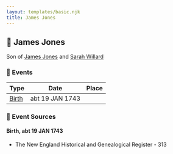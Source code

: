 ```yaml
---
layout: templates/basic.njk
title: James Jones
---
```

## 🔵 James Jones

Son of [James Jones](/people/6/61233476) and [Sarah Willard](/people/2/24374592)

### 📆 Events

Type | Date | Place
------ | ------ | ------
[Birth](#event-dc1138aa-efdd-4526-a563-1296df8819d9) | abt 19 JAN 1743 |

### 📰 Event Sources

#### <a id="event-dc1138aa-efdd-4526-a563-1296df8819d9"></a> Birth, abt 19 JAN 1743
* The New England Historical and Genealogical Register  - 313